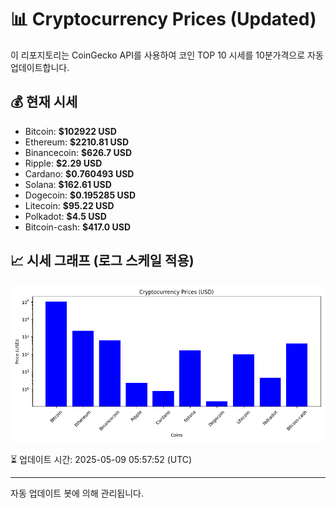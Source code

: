 
# 📊 Cryptocurrency Prices (Updated)

이 리포지토리는 CoinGecko API를 사용하여 코인 TOP 10 시세를 10분가격으로 자동 업데이트합니다.

## 💰 현재 시세
- Bitcoin: **$102922 USD**
- Ethereum: **$2210.81 USD**
- Binancecoin: **$626.7 USD**
- Ripple: **$2.29 USD**
- Cardano: **$0.760493 USD**
- Solana: **$162.61 USD**
- Dogecoin: **$0.195285 USD**
- Litecoin: **$95.22 USD**
- Polkadot: **$4.5 USD**
- Bitcoin-cash: **$417.0 USD**

## 📈 시세 그래프 (로그 스케일 적용)
![Crypto Prices](crypto_prices.png)

⏳ 업데이트 시간: 2025-05-09 05:57:52 (UTC)

---
자동 업데이트 봇에 의해 관리됩니다.
